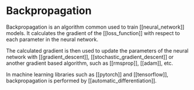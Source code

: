# Backpropagation

Backpropagation is an algorithm common used to train [[neural_network]] models. It calculates the gradient of the [[loss_function]] with respect to each parameter in the neural network.

The calculated gradient is then used to update the parameters of the neural network with [[gradient_descent]], [[stochastic_gradient_descent]] or another gradient based algorithm, such as [[rmsprop]], [[adam]], etc.

In machine learning libraries such as [[pytorch]] and [[tensorflow]], backpropagation is performed by [[automatic_differentiation]].